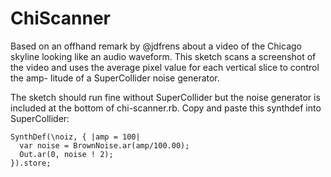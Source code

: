 ChiScanner
===

Based on an offhand remark by @jdfrens about a video of the Chicago skyline
looking like an audio waveform. This sketch scans a screenshot of the video
and uses the average pixel value for each vertical slice to control the amp-
litude of a SuperCollider noise generator.

The sketch should run fine without SuperCollider but the noise generator is
included at the bottom of chi-scanner.rb. Copy and paste this synthdef into 
SuperCollider:

    SynthDef(\noiz, { |amp = 100|
      var noise = BrownNoise.ar(amp/100.00);
      Out.ar(0, noise ! 2);
    }).store;

